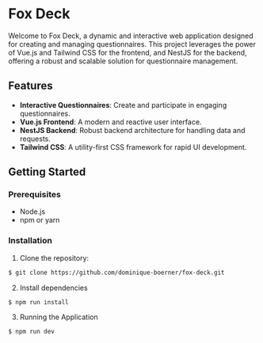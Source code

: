 # Fox Deck

Welcome to Fox Deck, a dynamic and interactive web application designed for creating and managing questionnaires. This
project leverages the power of Vue.js and Tailwind CSS for the frontend, and NestJS for the backend, offering a robust
and scalable solution for questionnaire management.

## Features

- **Interactive Questionnaires**: Create and participate in engaging questionnaires.
- **Vue.js Frontend**: A modern and reactive user interface.
- **NestJS Backend**: Robust backend architecture for handling data and requests.
- **Tailwind CSS**: A utility-first CSS framework for rapid UI development.

## Getting Started

### Prerequisites

- Node.js
- npm or yarn

### Installation

1. Clone the repository:

```bash
$ git clone https://github.com/dominique-boerner/fox-deck.git
```

2. Install dependencies

```bash
$ npm run install
```

3. Running the Application

```bash
$ npm run dev
```